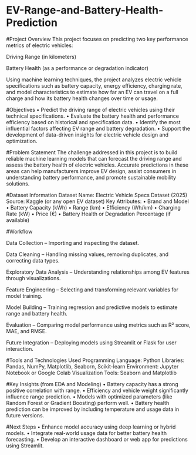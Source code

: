 # EV-Range-and-Battery-Health-Prediction

#Project Overview
This project focuses on predicting two key performance metrics of electric vehicles:

Driving Range (in kilometers)

Battery Health (as a performance or degradation indicator)

Using machine learning techniques, the project analyzes electric vehicle specifications such as battery capacity, energy efficiency, charging rate, and model characteristics to estimate how far an EV can travel on a full charge and how its battery health changes over time or usage.

#Objectives
• Predict the driving range of electric vehicles using their technical specifications.
• Evaluate the battery health and performance efficiency based on historical and specification data.
• Identify the most influential factors affecting EV range and battery degradation.
• Support the development of data-driven insights for electric vehicle design and optimization.

#Problem Statement
The challenge addressed in this project is to build reliable machine learning models that can forecast the driving range and assess the battery health of electric vehicles.
Accurate predictions in these areas can help manufacturers improve EV design, assist consumers in understanding battery performance, and promote sustainable mobility solutions.

#Dataset Information
Dataset Name: Electric Vehicle Specs Dataset (2025)
Source: Kaggle (or any open EV dataset)
Key Attributes:
• Brand and Model
• Battery Capacity (kWh)
• Range (km)
• Efficiency (Wh/km)
• Charging Rate (kW)
• Price (€)
• Battery Health or Degradation Percentage (if available)

#Workflow

Data Collection – Importing and inspecting the dataset.

Data Cleaning – Handling missing values, removing duplicates, and correcting data types.

Exploratory Data Analysis – Understanding relationships among EV features through visualizations.

Feature Engineering – Selecting and transforming relevant variables for model training.

Model Building – Training regression and predictive models to estimate range and battery health.

Evaluation – Comparing model performance using metrics such as R² score, MAE, and RMSE.

Future Integration – Deploying models using Streamlit or Flask for user interaction.

#Tools and Technologies Used
Programming Language: Python
Libraries: Pandas, NumPy, Matplotlib, Seaborn, Scikit-learn
Environment: Jupyter Notebook or Google Colab
Visualization Tools: Seaborn and Matplotlib

#Key Insights (from EDA and Modeling)
• Battery capacity has a strong positive correlation with range.
• Efficiency and vehicle weight significantly influence range prediction.
• Models with optimized parameters (like Random Forest or Gradient Boosting) perform well.
• Battery health prediction can be improved by including temperature and usage data in future versions.

#Next Steps
• Enhance model accuracy using deep learning or hybrid models.
• Integrate real-world usage data for better battery health forecasting.
• Develop an interactive dashboard or web app for predictions using Streamlit.

